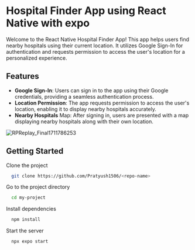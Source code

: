 # Hospital Finder App using React Native with expo

Welcome to the React Native Hospital Finder App! This app helps users find nearby hospitals using their current location. It utilizes Google Sign-In for authentication and requests permission to access the user's location for a personalized experience.



## Features

- **Google Sign-In**: Users can sign in to the app using their Google credentials, providing a seamless authentication process.
- **Location Permission**: The app requests permission to access the user's location, enabling it to display nearby hospitals accurately.
- **Nearby Hospitals** Map: After signing in, users are presented with a map displaying nearby hospitals along with their own location.

![RPReplay_Final1711786253](https://github.com/Pratyush1506/map-app/assets/67052941/f13107e1-b3da-44e5-bc6a-7fad1b6a4e4b)



## Getting Started

Clone the project

```bash
  git clone https://github.com/Pratyush1506/<repo-name>
```

Go to the project directory

```bash
  cd my-project
```

Install dependencies

```bash
  npm install
```

Start the server

```bash
  npx expo start
```

